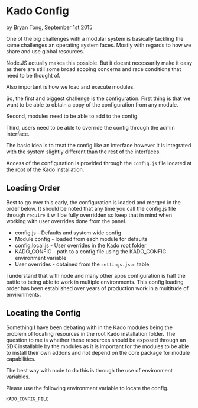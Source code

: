 # Kado Config
by Bryan Tong, September 1st 2015

One of the big challenges with a modular system is basically tackling the same
challenges an operating system faces. Mostly with regards to how we share
and use global resources.

Node.JS actually makes this possible. But it doesnt necessarily make it easy as
there are still some broad scoping concerns and race conditions that need to 
be thought of.

Also important is how we load and execute modules.

So, the first and biggest challenge is the configuration. First thing is that
we want to be able to obtain a copy of the configuration from any module.

Second, modules need to be able to add to the config.

Third, users need to be able to override the config through the admin interface.

The basic idea is to treat the config like an interface however it is integrated
with the system slightly different than the rest of the interfaces.

Access of the configuration is provided through the `config.js` file located
at the root of the Kado installation.

## Loading Order

Best to go over this early, the configuration is loaded and merged in the order
below. It should be noted that any time you call the config.js file through
`require` it will be fully overridden so keep that in mind when working with
user overrides done from the panel.

* config.js - Defaults and system wide config
* Module config - loaded from each module for defaults
* config.local.js - User overrides in the Kado root folder
* KADO_CONFIG - path to a config file using the KADO_CONFIG environment variable
* User overrides - obtained from the `settings.json` table

I understand that with node and many other apps configuration is half the
battle to being able to work in multiple environments. This config loading
order has been established over years of production work in a multitude of
environments.

## Locating the Config

Something I have been debating with in the Kado modules being the problem of
locating resources in the root Kado installation folder. The question to me is
whether these resources should be exposed through an SDK installable by the
modules as it is important for the modules to be able to install their own
addons and not depend on the core package for module capabilities.

The best way with node to do this is through the use of environment variables.

Please use the following environment variable to locate the config.

```
KADO_CONFIG_FILE
```
